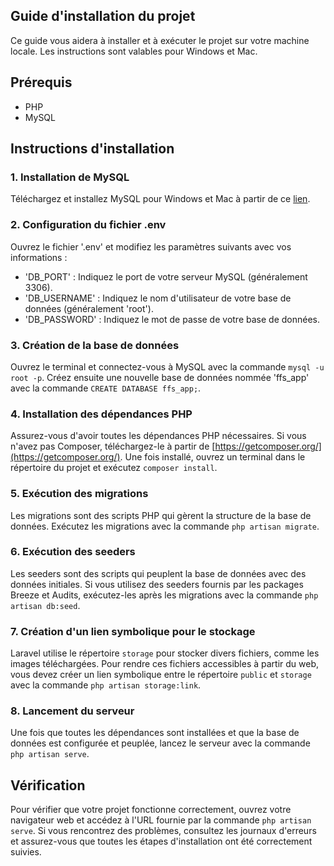 ## Guide d'installation du projet
Ce guide vous aidera à installer et à exécuter le projet sur votre machine locale. Les instructions sont valables pour Windows et Mac.

## Prérequis
- PHP
- MySQL

## Instructions d'installation

### 1. Installation de MySQL
Téléchargez et installez MySQL pour Windows et Mac à partir de ce [lien](https://dev.mysql.com/downloads/installer/).

### 2. Configuration du fichier .env
Ouvrez le fichier '.env' et modifiez les paramètres suivants avec vos informations :
- 'DB_PORT' : Indiquez le port de votre serveur MySQL (généralement 3306).
- 'DB_USERNAME' : Indiquez le nom d'utilisateur de votre base de données (généralement 'root').
- 'DB_PASSWORD' : Indiquez le mot de passe de votre base de données.

### 3. Création de la base de données
Ouvrez le terminal et connectez-vous à MySQL avec la commande `mysql -u root -p`. Créez ensuite une nouvelle base de données nommée 'ffs_app' avec la commande `CREATE DATABASE ffs_app;`.

### 4. Installation des dépendances PHP
Assurez-vous d'avoir toutes les dépendances PHP nécessaires. Si vous n'avez pas Composer, téléchargez-le à partir de [https://getcomposer.org/](https://getcomposer.org/). Une fois installé, ouvrez un terminal dans le répertoire du projet et exécutez `composer install`.

### 5. Exécution des migrations
Les migrations sont des scripts PHP qui gèrent la structure de la base de données. Exécutez les migrations avec la commande `php artisan migrate`.


### 6. Exécution des seeders
Les seeders sont des scripts qui peuplent la base de données avec des données initiales. Si vous utilisez des seeders fournis par les packages Breeze et Audits, exécutez-les après les migrations avec la commande `php artisan db:seed`.

### 7. Création d'un lien symbolique pour le stockage
Laravel utilise le répertoire `storage` pour stocker divers fichiers, comme les images téléchargées. Pour rendre ces fichiers accessibles à partir du web, vous devez créer un lien symbolique entre le répertoire `public` et `storage` avec la commande `php artisan storage:link`.

### 8. Lancement du serveur
Une fois que toutes les dépendances sont installées et que la base de données est configurée et peuplée, lancez le serveur avec la commande `php artisan serve`.

## Vérification
Pour vérifier que votre projet fonctionne correctement, ouvrez votre navigateur web et accédez à l'URL fournie par la commande `php artisan serve`. Si vous rencontrez des problèmes, consultez les journaux d'erreurs et assurez-vous que toutes les étapes d'installation ont été correctement suivies.